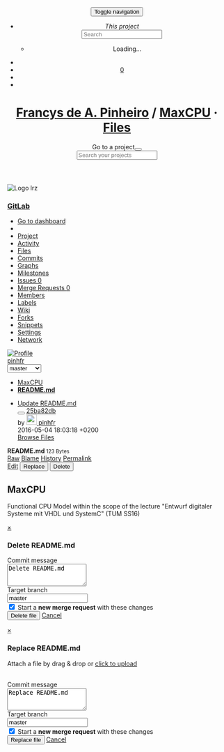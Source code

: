 <!DOCTYPE html>
<html lang='en'>
<head prefix='og: http://ogp.me/ns#'>
<meta charset='utf-8'>
<meta content='IE=edge' http-equiv='X-UA-Compatible'>
<meta content='object' property='og:type'>
<meta content='GitLab' property='og:site_name'>
<meta content='README.md · master · Francys de A. Pinheiro / MaxCPU' property='og:title'>
<meta content='Functional CPU Model within the scope of the lecture "Entwurf digitaler Systeme mit VHDL und SystemC" (TUM SS16)' property='og:description'>
<meta content='https://gitlab.lrz.de/assets/gitlab_logo-cdf021b35c4e6bb149e26460f26fae81e80552bc879179dd80e9e9266b14e894.png' property='og:image'>
<meta content='https://gitlab.lrz.de/pinhfr/MaxCPU/blob/master/README.md' property='og:url'>
<meta content='summary' property='twitter:card'>
<meta content='README.md · master · Francys de A. Pinheiro / MaxCPU' property='twitter:title'>
<meta content='Functional CPU Model within the scope of the lecture "Entwurf digitaler Systeme mit VHDL und SystemC" (TUM SS16)' property='twitter:description'>
<meta content='https://gitlab.lrz.de/assets/gitlab_logo-cdf021b35c4e6bb149e26460f26fae81e80552bc879179dd80e9e9266b14e894.png' property='twitter:image'>

<title>README.md · master · Francys de A. Pinheiro / MaxCPU · GitLab</title>
<meta content='Functional CPU Model within the scope of the lecture "Entwurf digitaler Systeme mit VHDL und SystemC" (TUM SS16)' name='description'>
<link rel="shortcut icon" type="image/x-icon" href="/assets/favicon-075eba76312e8421991a0c1f89a89ee81678bcde72319dd3e8047e2a47cd3a42.ico" />
<link rel="stylesheet" media="all" href="/assets/application-4e27b22391bb1664b7648ab62c8d19e71c6f9cb87a0592b3e93adb4dea7fc5f4.css" />
<link rel="stylesheet" media="print" href="/assets/print-68eed6d8135d858318821e790e25da27b2b4b9b8dbb1993fa6765d8e2e3e16ee.css" />
<script src="/assets/application-c77a3d3ce302326b854ecff6b7df4ca04211e93126a61ab3bcc63b95c5af7cdb.js"></script>
<meta name="csrf-param" content="authenticity_token" />
<meta name="csrf-token" content="Cejv1o2opRHruzdPuH3g8SxsQV7fACt8k+c1vVbkp9ybN3yGGMJDe0aqo7uZiUZtjCHkUHRkHaTmTvXYhKtcQg==" />
<script>
//<![CDATA[
window.gon={};gon.api_version="v3";gon.default_avatar_url="https://gitlab.lrz.de/assets/no_avatar-07eeb128b993e74003e8664cff0b8e1e7234cec0443766a6763df32ca3472c23.png";gon.default_issues_tracker="gitlab";gon.max_file_size=10;gon.relative_url_root="";gon.user_color_scheme="white";gon.current_user_id=2212;gon.api_token="xuju1GzaZEVR771LwrMr";
//]]>
</script>
<meta content='origin-when-cross-origin' name='referrer'>
<meta content='width=device-width, initial-scale=1, maximum-scale=1' name='viewport'>
<meta content='#474D57' name='theme-color'>
<link rel="apple-touch-icon" type="image/x-icon" href="/assets/touch-icon-iphone-2d64ecc33893baab71adc15ff19a803a59911cc2651fb9d4d62af1379ff89aab.png" />
<link rel="apple-touch-icon" type="image/x-icon" href="/assets/touch-icon-ipad-d08897d57e1bc9400024ac15465340e832a8e7b166b91624138d48ea2c739596.png" sizes="76x76" />
<link rel="apple-touch-icon" type="image/x-icon" href="/assets/touch-icon-iphone-retina-81446c57f3351d1dacd0fb5f23ced74ba63d3878810bedea343999c6a12b3915.png" sizes="120x120" />
<link rel="apple-touch-icon" type="image/x-icon" href="/assets/touch-icon-ipad-retina-e2a776da039936ac240e76615add47b25ab77c75a5fa2d1b3907f83d5502b911.png" sizes="152x152" />
<link color='rgb(226, 67, 41)' href='/assets/logo-d36b5212042cebc89b96df4bf6ac24e43db316143e89926c0db839ff694d2de4.svg' rel='mask-icon'>
<meta content='/assets/msapplication-tile-49c9c46afd2ab9bbf35e69138bc62f8c31fa55584bd494956ac6e58e6aadc813.png' name='msapplication-TileImage'>
<meta content='#30353E' name='msapplication-TileColor'>




<style>
  [data-user-is] {
    display: none !important;
  }
  
  [data-user-is="2212"] {
    display: block !important;
  }
  
  [data-user-is="2212"][data-display="inline"] {
    display: inline !important;
  }
  
  [data-user-is-not] {
    display: block !important;
  }
  
  [data-user-is-not][data-display="inline"] {
    display: inline !important;
  }
  
  [data-user-is-not="2212"] {
    display: none !important;
  }
</style>

</head>

<body class='ui_blue' data-page='projects:blob:show'>
<script>
  window.project_uploads_path = "/pinhfr/MaxCPU/uploads";
  window.markdown_preview_path = "/pinhfr/MaxCPU/markdown_preview";
</script>

<header class='header-expanded navbar navbar-fixed-top navbar-gitlab'>
<div class='container-fluid'>
<div class='header-content'>
<button class='navbar-toggle' type='button'>
<span class='sr-only'>Toggle navigation</span>
<i class="fa fa-bars"></i>
</button>
<div class='navbar-collapse collapse'>
<ul class='nav navbar-nav'>
<li class='hidden-sm hidden-xs'>
<div class='has-location-badge search search-form'>
<form class="navbar-form" action="/search" accept-charset="UTF-8" method="get"><input name="utf8" type="hidden" value="&#x2713;" />
<div class='search-input-container'>
<div class='search-location-badge'>
<span class='location-badge'>
<i class='location-text'>
This project
</i>
</span>
</div>
<div class='search-input-wrap'>
<div class='dropdown' data-url='/search/autocomplete'>
<input type="search" name="search" id="search" placeholder="Search" class="search-input dropdown-menu-toggle" spellcheck="false" tabindex="1" autocomplete="off" data-toggle="dropdown" />
<div class='dropdown-menu dropdown-select'>
<div class="dropdown-content"><ul>
<li>
<a class='is-focused dropdown-menu-empty-link'>
Loading...
</a>
</li>
</ul>
</div><div class="dropdown-loading"><i class="fa fa-spinner fa-spin"></i></div>
</div>
<i class='search-icon'></i>
<i class='clear-icon js-clear-input'></i>
</div>
</div>
</div>
<input type="hidden" name="group_id" id="group_id" />
<input type="hidden" name="project_id" id="search_project_id" value="3054" />
<input type="hidden" name="search_code" id="search_code" value="true" />
<input type="hidden" name="repository_ref" id="repository_ref" value="master" />

<div class='search-autocomplete-opts hide' data-autocomplete-path='/search/autocomplete' data-autocomplete-project-id='3054' data-autocomplete-project-ref='master'></div>
</form>

</div>

</li>
<li class='visible-sm visible-xs'>
<a title="Search" data-toggle="tooltip" data-placement="bottom" data-container="body" href="/search"><i class="fa fa-search"></i>
</a></li>
<li>
<a title="Todos" data-toggle="tooltip" data-placement="bottom" data-container="body" href="/dashboard/todos"><span class='badge todos-pending-count'>
0
</span>
</a></li>
<li>
<a title="New project" data-toggle="tooltip" data-placement="bottom" data-container="body" href="/projects/new"><i class="fa fa-plus fa-fw"></i>
</a></li>
<li>
<a class="logout" title="Sign out" data-toggle="tooltip" data-placement="bottom" data-container="body" rel="nofollow" data-method="delete" href="/users/sign_out"><i class="fa fa-sign-out"></i>
</a></li>
</ul>
</div>
<h1 class='title'><a href="/u/pinhfr">Francys de A. Pinheiro</a> / <a class="project-item-select-holder" href="/pinhfr/MaxCPU">MaxCPU</a><i data-target=".js-dropdown-menu-projects" data-toggle="dropdown" class="fa fa-chevron-down dropdown-toggle-caret js-projects-dropdown-toggle"></i> &middot; <a href="/pinhfr/MaxCPU/tree/master">Files</a></h1>
<div class='js-dropdown-menu-projects'>
<div class='dropdown-menu dropdown-select dropdown-menu-projects'>
<div class="dropdown-title"><span>Go to a project</span><button class="dropdown-title-button dropdown-menu-close" aria-label="Close" type="button"><i class="fa fa-times dropdown-menu-close-icon"></i></button></div>
<div class="dropdown-input"><input type="search" id="" class="dropdown-input-field" placeholder="Search your projects" /><i class="fa fa-search dropdown-input-search"></i><i role="button" class="fa fa-times dropdown-input-clear js-dropdown-input-clear"></i></div>
<div class="dropdown-content"></div>
<div class="dropdown-loading"><i class="fa fa-spinner fa-spin"></i></div>
</div>
</div>

</div>
</div>
</header>

<script>
  var findFileURL = "/pinhfr/MaxCPU/find_file/master";
</script>

<div class='page-sidebar-expanded page-with-sidebar'>


<div class='nicescroll sidebar-expanded sidebar-wrapper'>
<div class='header-logo'>
<a id='logo'>
<img src="/uploads/appearance/header_logo/1/logo-lrz.png" alt="Logo lrz" />
</a>
<a class="gitlab-text-container-link" title="Dashboard" id="js-shortcuts-home" href="/"><div class='gitlab-text-container'>
<h3>GitLab</h3>
</div>
</a></div>
<ul class='nav nav-sidebar'>
<li class=""><a title="Go to dashboard" class="back-link" href="/"><i class="fa fa-caret-square-o-left fa-fw"></i>
<span>
Go to dashboard
</span>
</a></li><li class='separate-item'></li>
<li class="home"><a title="Project" class="shortcuts-project" href="/pinhfr/MaxCPU"><i class="fa fa-bookmark fa-fw"></i>
<span>
Project
</span>
</a></li><li class=""><a title="Activity" class="shortcuts-project-activity" href="/pinhfr/MaxCPU/activity"><i class="fa fa-dashboard fa-fw"></i>
<span>
Activity
</span>
</a></li><li class="active"><a title="Files" class="shortcuts-tree" href="/pinhfr/MaxCPU/tree/master"><i class="fa fa-files-o fa-fw"></i>
<span>
Files
</span>
</a></li><li class=""><a title="Commits" class="shortcuts-commits" href="/pinhfr/MaxCPU/commits/master"><i class="fa fa-history fa-fw"></i>
<span>
Commits
</span>
</a></li><li class=""><a title="Graphs" class="shortcuts-graphs" href="/pinhfr/MaxCPU/graphs/master"><i class="fa fa-area-chart fa-fw"></i>
<span>
Graphs
</span>
</a></li><li class=""><a title="Milestones" href="/pinhfr/MaxCPU/milestones"><i class="fa fa-clock-o fa-fw"></i>
<span>
Milestones
</span>
</a></li><li class=""><a title="Issues" class="shortcuts-issues" href="/pinhfr/MaxCPU/issues"><i class="fa fa-exclamation-circle fa-fw"></i>
<span>
Issues
<span class='count issue_counter'>0</span>
</span>
</a></li><li class=""><a title="Merge Requests" class="shortcuts-merge_requests" href="/pinhfr/MaxCPU/merge_requests"><i class="fa fa-tasks fa-fw"></i>
<span>
Merge Requests
<span class='count merge_counter'>0</span>
</span>
</a></li><li class=""><a title="Members" class="team-tab tab" href="/pinhfr/MaxCPU/project_members"><i class="fa fa-users fa-fw"></i>
<span>
Members
</span>
</a></li><li class=""><a title="Labels" href="/pinhfr/MaxCPU/labels"><i class="fa fa-tags fa-fw"></i>
<span>
Labels
</span>
</a></li><li class=""><a title="Wiki" class="shortcuts-wiki" href="/pinhfr/MaxCPU/wikis/home"><i class="fa fa-book fa-fw"></i>
<span>
Wiki
</span>
</a></li><li class=""><a title="Forks" href="/pinhfr/MaxCPU/forks"><i class="fa fa-code-fork fa-fw"></i>
<span>
Forks
</span>
</a></li><li class=""><a title="Snippets" class="shortcuts-snippets" href="/pinhfr/MaxCPU/snippets"><i class="fa fa-clipboard fa-fw"></i>
<span>
Snippets
</span>
</a></li><li class="separate-item"><a title="Settings" href="/pinhfr/MaxCPU/edit"><i class="fa fa-cogs fa-fw"></i>
<span>
Settings
</span>
</a></li><li class='hidden'>
<a title="Network" class="shortcuts-network" href="/pinhfr/MaxCPU/network/master">Network
</a></li>
</ul>

<div class='collapse-nav'>
<a class="toggle-nav-collapse" title="Open/Close" href="#"><i class="fa fa-angle-left"></i></a>

</div>
<a class="sidebar-user" title="Profile" href="/u/pinhfr"><img alt="Profile" class="avatar avatar s36" src="/assets/no_avatar-07eeb128b993e74003e8664cff0b8e1e7234cec0443766a6763df32ca3472c23.png" />
<div class='username'>
pinhfr
</div>
</a></div>
<div class='content-wrapper'>
<div class='flash-container'>
</div>


<div class='container-fluid container-limited'>
<div class='content'>
<div class='clearfix'>


<div class='tree-holder' id='tree-holder'>
<div class='nav-block'>
<div class='tree-ref-holder'>
<form class="project-refs-form" action="/pinhfr/MaxCPU/refs/switch" accept-charset="UTF-8" method="get"><input name="utf8" type="hidden" value="&#x2713;" />
<select name="ref" id="ref" class="project-refs-select select2 select2-sm"><optgroup label="Branches"><option selected="selected" value="master">master</option></optgroup><optgroup label="Tags"></optgroup></select>
<input type="hidden" name="destination" id="destination" value="blob" />
<input type="hidden" name="path" id="path" value="README.md" />
</form>


</div>
<ul class='breadcrumb repo-breadcrumb'>
<li>
<a href="/pinhfr/MaxCPU/tree/master">MaxCPU
</a></li>
<li>
<a href="/pinhfr/MaxCPU/blob/master/README.md"><strong>
README.md
</strong>
</a></li>
</ul>
</div>
<ul class='blob-commit-info hidden-xs'>
<li class='commit js-toggle-container' id='commit-25ba82db'>
<div class='commit-row-title'>
<span class='item-title'>
<a class="commit-row-message" href="/pinhfr/MaxCPU/commit/25ba82db26f06f528016f426857fc6717a241392">Update README.md</a>
</span>
<div class='pull-right'>
<button class="btn btn-clipboard" data-clipboard-text="25ba82db26f06f528016f426857fc6717a241392" type="button"><i class="fa fa-clipboard"></i></button>
<a class="commit_short_id" href="/pinhfr/MaxCPU/commit/25ba82db26f06f528016f426857fc6717a241392">25ba82db</a>
</div>
</div>
<div class='commit-row-info'>
by
<a class="commit-author-link has-tooltip" title="francysap@gmail.com" href="mailto:francysap@gmail.com"><img class="avatar s24" width="24" alt="" src="/assets/no_avatar-07eeb128b993e74003e8664cff0b8e1e7234cec0443766a6763df32ca3472c23.png" /> <span class="commit-author-name">pinhfr</span></a>
<div class='committed_ago'>
<time class="time_ago js-timeago js-timeago-pending" datetime="2016-05-04T16:03:18Z" title="May 4, 2016 6:03pm" data-toggle="tooltip" data-placement="top" data-container="body">2016-05-04 18:03:18 +0200</time><script>
//<![CDATA[
$('.js-timeago-pending').removeClass('js-timeago-pending').timeago()
//]]>
</script> &nbsp;
</div>
<a class="pull-right" href="/pinhfr/MaxCPU/tree/25ba82db26f06f528016f426857fc6717a241392">Browse Files</a>
</div>
</li>

</ul>
<div class='blob-content-holder' id='blob-content-holder'>
<article class='file-holder'>
<div class='file-title'>
<i class="fa fa-file-text-o fa-fw"></i>
<strong>
README.md
</strong>
<small>
123 Bytes
</small>
<div class='file-actions hidden-xs'>
<div class='btn-group tree-btn-group'>
<a class="btn btn-sm" target="_blank" href="/pinhfr/MaxCPU/raw/master/README.md">Raw</a>
<a class="btn btn-sm" href="/pinhfr/MaxCPU/blame/master/README.md">Blame</a>
<a class="btn btn-sm" href="/pinhfr/MaxCPU/commits/master/README.md">History</a>
<a class="btn btn-sm" href="/pinhfr/MaxCPU/blob/c5a070de7a8762393cdfcf3dad9c2a7afe9239bd/README.md">Permalink</a>
</div>
<div class='btn-group' role='group'>
<a class="btn btn-file-option" href="/pinhfr/MaxCPU/edit/master/README.md">Edit</a>
<button name="button" type="submit" class="btn btn-default" data-target="#modal-upload-blob" data-toggle="modal">Replace</button>
<button name="button" type="submit" class="btn btn-remove" data-target="#modal-remove-blob" data-toggle="modal">Delete</button>
</div>

</div>
</div>
<div class='file-content wiki'>
<h1>&#x000A;<a id="maxcpu" class="anchor" href="#maxcpu" aria-hidden="true"></a>MaxCPU</h1>&#x000A;&#x000A;<p>Functional CPU Model within the scope of the lecture "Entwurf digitaler Systeme mit VHDL und SystemC" (TUM SS16)</p>
</div>

</article>
</div>

</div>
<div class='modal' id='modal-remove-blob'>
<div class='modal-dialog'>
<div class='modal-content'>
<div class='modal-header'>
<a class='close' data-dismiss='modal' href='#'>×</a>
<h3 class='page-title'>Delete README.md</h3>
</div>
<div class='modal-body'>
<form class="form-horizontal js-replace-blob-form js-quick-submit js-requires-input" action="/pinhfr/MaxCPU/blob/master/README.md" accept-charset="UTF-8" method="post"><input name="utf8" type="hidden" value="&#x2713;" /><input type="hidden" name="_method" value="delete" /><input type="hidden" name="authenticity_token" value="9SPd/4DyloNGZitM0L/6XclRylEgD8WUvXSHXcVweZ5n/E6vFZhw6et3v7jxS1zBaRxvX4tr80zI3Uc4Fz+CAA==" />
<div class='form-group commit_message-group'>
<label class="control-label" for="commit_message-869bc593e97829f7e1abca2eef3732d4">Commit message
</label><div class='col-sm-10'>
<div class='commit-message-container'>
<div class='max-width-marker'></div>
<textarea name="commit_message" id="commit_message-869bc593e97829f7e1abca2eef3732d4" class="form-control js-commit-message" placeholder="Delete README.md" required="required" rows="3">
Delete README.md</textarea>
</div>
</div>
</div>

<div class='form-group branch'>
<label class="control-label" for="target_branch">Target branch</label>
<div class='col-sm-10'>
<input type="text" name="target_branch" id="target_branch" value="master" required="required" class="form-control js-target-branch" />
<div class='js-create-merge-request-container'>
<div class='checkbox'>
<label for="create_merge_request-da7f4efac4dad3953d1d93eac3bd5b7c"><input type="checkbox" name="create_merge_request" id="create_merge_request-da7f4efac4dad3953d1d93eac3bd5b7c" value="1" class="js-create-merge-request" checked="checked" />
Start a <strong>new merge request</strong> with these changes
</label></div>
</div>
</div>
</div>
<input type="hidden" name="original_branch" id="original_branch" value="master" class="js-original-branch" />

<div class='form-group'>
<div class='col-sm-offset-2 col-sm-10'>
<button name="button" type="submit" class="btn btn-remove btn-remove-file">Delete file</button>
<a class="btn btn-cancel" data-dismiss="modal" href="#">Cancel</a>
</div>
</div>
</form>

</div>
</div>
</div>
</div>
<script>
  new NewCommitForm($('.js-replace-blob-form'))
</script>

<div class='modal' id='modal-upload-blob'>
<div class='modal-dialog'>
<div class='modal-content'>
<div class='modal-header'>
<a class='close' data-dismiss='modal' href='#'>×</a>
<h3 class='page-title'>Replace README.md</h3>
</div>
<div class='modal-body'>
<form class="js-quick-submit js-upload-blob-form form-horizontal" action="/pinhfr/MaxCPU/update/master/README.md" accept-charset="UTF-8" method="post"><input name="utf8" type="hidden" value="&#x2713;" /><input type="hidden" name="_method" value="put" /><input type="hidden" name="authenticity_token" value="qK2BKjaoj8ux09EqjkI/yUSNz6eO55erp+AudanlVms6chJ6o8JpoRzCRd6vtplV5MBqqSWDoXPSSe4Qe6qt9Q==" />
<div class='dropzone'>
<div class='dropzone-previews blob-upload-dropzone-previews'>
<p class='dz-message light'>
Attach a file by drag &amp; drop or
<a class="markdown-selector" href="#">click to upload</a>
</p>
</div>
</div>
<br>
<div class='alert alert-danger data dropzone-alerts' style='display:none'></div>
<div class='form-group commit_message-group'>
<label class="control-label" for="commit_message-42ad903a45dce6cd07b4d5a4db5aced7">Commit message
</label><div class='col-sm-10'>
<div class='commit-message-container'>
<div class='max-width-marker'></div>
<textarea name="commit_message" id="commit_message-42ad903a45dce6cd07b4d5a4db5aced7" class="form-control js-commit-message" placeholder="Replace README.md" required="required" rows="3">
Replace README.md</textarea>
</div>
</div>
</div>

<div class='form-group branch'>
<label class="control-label" for="target_branch">Target branch</label>
<div class='col-sm-10'>
<input type="text" name="target_branch" id="target_branch" value="master" required="required" class="form-control js-target-branch" />
<div class='js-create-merge-request-container'>
<div class='checkbox'>
<label for="create_merge_request-0451f80e2c383df9df9526a4e1e5d2d6"><input type="checkbox" name="create_merge_request" id="create_merge_request-0451f80e2c383df9df9526a4e1e5d2d6" value="1" class="js-create-merge-request" checked="checked" />
Start a <strong>new merge request</strong> with these changes
</label></div>
</div>
</div>
</div>
<input type="hidden" name="original_branch" id="original_branch" value="master" class="js-original-branch" />

<div class='form-actions'>
<button name="button" type="submit" class="btn btn-small btn-create btn-upload-file" id="submit-all">Replace file</button>
<a class="btn btn-cancel" data-dismiss="modal" href="#">Cancel</a>
</div>
</form>

</div>
</div>
</div>
</div>
<script>
  disableButtonIfEmptyField($('.js-upload-blob-form').find('.js-commit-message'), '.btn-upload-file');
  new BlobFileDropzone($('.js-upload-blob-form'), 'put');
  new NewCommitForm($('.js-upload-blob-form'))
</script>


</div>
</div>
</div>
</div>
</div>



</body>
</html>

